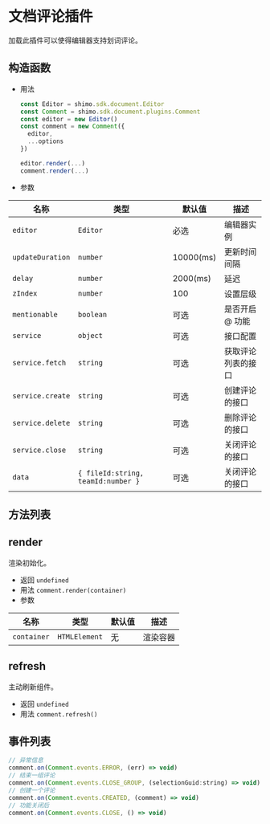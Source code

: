# 文档评论插件

加载此插件可以使得编辑器支持划词评论。

## 构造函数

* 用法

  ```js
  const Editor = shimo.sdk.document.Editor
  const Comment = shimo.sdk.document.plugins.Comment
  const editor = new Editor()
  const comment = new Comment({
    editor,
    ...options
  })

  editor.render(...)
  comment.render(...)
  ```

* 参数

|名称|类型|默认值|描述|
| -- | -- | -- | -- |
| `editor` | `Editor` | 必选 | 编辑器实例 |
| `updateDuration` | `number` | 10000(ms) | 更新时间间隔 |
| `delay` | `number` | 2000(ms) | 延迟 |
| `zIndex` | `number` | 100 | 设置层级 |
| `mentionable` | `boolean` | 可选 | 是否开启 @ 功能 |
| `service` | `object` | 可选 | 接口配置 |
| `service.fetch` | `string` | 可选 | 获取评论列表的接口 |
| `service.create` | `string` | 可选 | 创建评论的接口 |
| `service.delete` | `string` | 可选 | 删除评论的接口 |
| `service.close` | `string` | 可选 | 关闭评论的接口 |
| `data` | `{ fileId:string, teamId:number }` | 可选 | 关闭评论的接口 |

## 方法列表

## render

渲染初始化。

* 返回 `undefined`
* 用法 `comment.render(container)`
* 参数

| 名称                | 类型             | 默认值 | 描述                |
| ------------------- | --------------- | ----- | ------------------ |
| `container`         | `HTMLElement`   | 无     | 渲染容器     |

## refresh

主动刷新组件。

* 返回 `undefined`
* 用法 `comment.refresh()`

## 事件列表

```js
// 异常信息
comment.on(Comment.events.ERROR, (err) => void)
// 结束一组评论
comment.on(Comment.events.CLOSE_GROUP, (selectionGuid:string) => void)
// 创建一个评论
comment.on(Comment.events.CREATED, (comment) => void)
// 功能关闭后
comment.on(Comment.events.CLOSE, () => void)
```